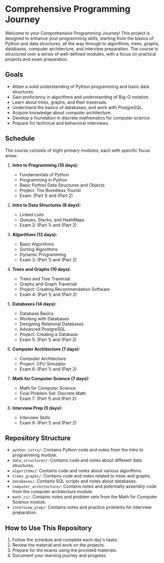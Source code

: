 # Comprehensive Programming Journey

Welcome to your Comprehensive Programming Journey! This project is designed to enhance your programming skills, starting from the basics of Python and data structures, all the way through to algorithms, trees, graphs, databases, computer architecture, and interview preparation. The course is structured over a series of well-defined modules, with a focus on practical projects and exam preparation.

## Goals

- Attain a solid understanding of Python programming and basic data structures.
- Gain proficiency in algorithms and understanding of Big-O notation.
- Learn about trees, graphs, and their traversals.
- Understand the basics of databases, and work with PostgreSQL.
- Acquire knowledge about computer architecture.
- Develop a foundation in discrete mathematics for computer science.
- Prepare for technical and behavioral interviews.

## Schedule

The course consists of eight primary modules, each with specific focus areas:

1. **Intro to Programming (10 days):**
   - Fundamentals of Python
   - Programming in Python
   - Basic Python Data Structures and Objects
   - Project: The Boredless Tourist
   - Exam: (Part 1) and (Part 2)

2. **Intro to Data Structures (8 days):**
   - Linked Lists
   - Queues, Stacks, and HashMaps
   - Exam 2: (Part 1) and (Part 2)

3. **Algorithms (12 days):**
   - Basic Algorithms
   - Sorting Algorithms
   - Dynamic Programming
   - Exam 3: (Part 1) and (Part 2)

4. **Trees and Graphs (10 days):**
   - Trees and Tree Traversal
   - Graphs and Graph Traversal
   - Project: Creating Recommendation Software
   - Exam 4: (Part 1) and (Part 2)

5. **Databases (14 days):**
   - Database Basics
   - Working with Databases
   - Designing Relational Databases
   - Advanced PostgreSQL
   - Project: Creating a Database
   - Exam 5: (Part 1) and (Part 2)

6. **Computer Architecture (7 days):**
   - Computer Architecture
   - Project: CPU Simulator
   - Exam 6: (Part 1) and (Part 2)

7. **Math for Computer Science (7 days):**
   - Math for Computer Science
   - Final Problem Set: Discrete Math
   - Exam 7: (Part 1) and (Part 2)

8. **Interview Prep (5 days):**
   - Interview Skills
   - Exam 8: (Part 1) and (Part 2)

## Repository Structure

- `python_intro/`: Contains Python code and notes from the intro to programming module.
- `data_structures/`: Contains code and notes about different data structures.
- `algorithms/`: Contains code and notes about various algorithms.
- `trees_graphs/`: Contains code and notes related to trees and graphs.
- `databases/`: Contains SQL scripts and notes about databases.
- `computer_architecture/`: Contains notes and potentially assembly code from the computer architecture module.
- `math_cs/`: Contains notes and problem sets from the Math for Computer Science module.
- `interview_prep/`: Contains notes and practice problems for interview preparation.

## How to Use This Repository

1. Follow the schedule and complete each day's tasks.
2. Review the material and work on the projects.
3. Prepare for the exams using the provided materials.
4. Document your learning journey and progress.
